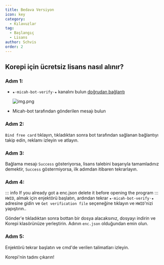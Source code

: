 ```yaml
---
title: Bedava Versiyon
icon: key
category:
  - Kılavuzlar
tag:
  - Başlangıç
  - Lisans
author: Schvis
order: 2
---
```


## Korepi için ücretsiz lisans nasıl alınır?

### Adım 1:
- `★⋅micah-bot-verify⋅★` kanalını bulun [doğrudan bağlantı](https://discord.com/channels/1069057220802781265/1203687333107335198)

  ![img.png](/assets/images/docs/202402/verify-1.png)
- Micah-bot tarafından gönderilen mesajı bulun

### Adım 2:
`Bind free card` tıklayın, tıkladıktan sonra bot tarafından sağlanan bağlantıyı takip edin, reklamı izleyin ve atlayın.

### Adım 3:
Bağlama mesajı `Success` gösteriyorsa, lisans talebini başarıyla tamamladınız demektir, `Success` göstermiyorsa, ilk adımdan itibaren tekrarlayın.

### Adım 4:
::: info If you already got a enc.json delete it before opening the program
:::
`HWID`, almak için enjektörü başlatın, ardından tekrar `★⋅micah-bot-verify⋅★` adresine gidin ve `Get verification file` seçeneğine tıklayın ve `HWID`'nizi yapıştırın..

Gönder'e tıkladıktan sonra bottan bir dosya alacaksınız, dosyayı indirin ve Korepi klasörünüze yerleştirin. Adının `enc.json` olduğundan emin olun.

### Adım 5:
Enjektörü tekrar başlatın ve cmd'de verilen talimatları izleyin.

Korepi'nin tadını çıkarın!
